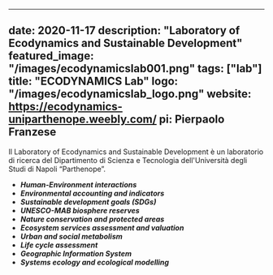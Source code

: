 
---
date: 2020-11-17
description: "Laboratory of Ecodynamics and Sustainable Development"
featured_image: "/images/ecodynamicslab001.png"
tags: ["lab"]
title: "ECODYNAMICS Lab"
logo: "/images/ecodynamicslab_logo.png"
website: https://ecodynamics-uniparthenope.weebly.com/
pi: Pierpaolo Franzese
---

Il Laboratory of Ecodynamics and Sustainable Development è un laboratorio di ricerca del Dipartimento di Scienza e Tecnologia dell'Università degli Studi di Napoli “Parthenope”.

* **_Human-Environment interactions_**
* **_Environmental accounting and indicators_**
* **_Sustainable development goals (SDGs)_**
* **_UNESCO-MAB biosphere reserves_**
* **_Nature conservation and protected areas_**
* **_Ecosystem services assessment and valuation_**
* **_Urban and social metabolism_**
* **_Life cycle assessment_**
* **_Geographic Information System_**
* **_Systems ecology and ecological modelling_**
